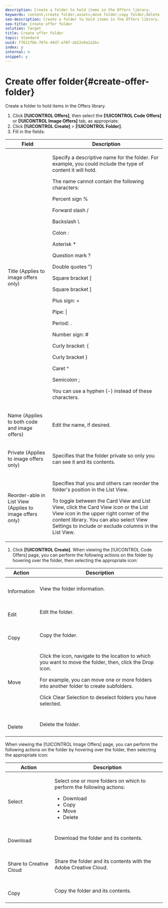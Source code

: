 ```yaml
---
description: Create a folder to hold items in the Offers library.
keywords: content;create folder;assets;move folder;copy folder;delete folder;download folder;folder
seo-description: Create a folder to hold items in the Offers library.
seo-title: Create offer folder
solution: Target
title: Create offer folder
topic: Standard
uuid: f7611fbb-76fe-44d7-a78f-ab22e9a2a2bc
index: y
internal: n
snippet: y
---
```


# Create offer folder{#create-offer-folder}

Create a folder to hold items in the Offers library.

1. Click **[!UICONTROL Offers]**, then select the **[!UICONTROL Code Offers]** or **[!UICONTROL Image Offers]** tab, as appropriate.
1. Click **[!UICONTROL Create]** > **[!UICONTROL Folder]**.
1. Fill in the fields:

<table id="table_363A1AC11C4143749C2E265A93F3B146"> 
 <thead> 
  <tr> 
   <th colname="col1" class="entry"> Field </th> 
   <th colname="col2" class="entry"> Description </th> 
  </tr> 
 </thead>
 <tbody> 
  <tr> 
   <td colname="col1"> <p>Title (Applies to image offers only) </p> </td> 
   <td colname="col2"> <p>Specify a descriptive name for the folder. For example, you could include the type of content it will hold. </p> <p> The name cannot contain the following characters: </p> <p>Percent sign % </p> <p>Forward slash / </p> <p>Backslash \ </p> <p>Colon : </p> <p>Asterisk * </p> <p>Question mark ? </p> <p>Double quotes ") </p> <p>Square bracket [ </p> <p>Square bracket ] </p> <p>Plus sign: + </p> <p>Pipe: | </p> <p>Period: . </p> <p>Number sign: # </p> <p>Curly bracket: { </p> <p>Curly bracket } </p> <p>Caret ^ </p> <p>Semicolon ; </p> <p>You can use a hyphen (-) instead of these characters. </p> </td> 
  </tr> 
  <tr> 
   <td colname="col1"> <p>Name (Applies to both code and image offers) </p> </td> 
   <td colname="col2"> <p>Edit the name, if desired. </p> </td> 
  </tr> 
  <tr> 
   <td colname="col1"> <p>Private (Applies to image offers only) </p> </td> 
   <td colname="col2"> <p>Specifies that the folder private so only you can see it and its contents. </p> </td> 
  </tr> 
  <tr> 
   <td colname="col1"> <p>Reorder-able in List View (Applies to image offers only) </p> </td> 
   <td colname="col2"> <p>Specifies that you and others can reorder the folder's position in the List View. </p> <p>To toggle between the Card View and List View, click the Card View icon or the List View icon in the upper right corner of the content library. You can also select <span class="wintitle"> View Settings </span> to include or exclude columns in the List View. </p> </td> 
  </tr> 
 </tbody> 
</table>

1. Click **[!UICONTROL Create]**.
When viewing the [!UICONTROL Code Offers] page, you can perform the following actions on the folder by hovering over the folder, then selecting the appropriate icon: 

<table id="table_F8FF77180329436582CA82816B81ECEE"> 
 <thead> 
  <tr> 
   <th colname="col1" class="entry"> Action </th> 
   <th colname="col2" class="entry"> Description </th> 
  </tr> 
 </thead>
 <tbody> 
  <tr> 
   <td colname="col1"> <p> <img href="assets/icon_info.png" id="image_C52EE8B9351F4603B3E9917CE7788522" /> </p> <p>Information </p> </td> 
   <td colname="col2"> <p>View the folder information. </p> </td> 
  </tr> 
  <tr> 
   <td colname="col1"> <p> <img href="assets/icon_edit.png" id="image_FB91E4CEFC4A43519CDE88E0C4293FA9" /> </p> <p>Edit </p> </td> 
   <td colname="col2"> <p>Edit the folder. </p> </td> 
  </tr> 
  <tr> 
   <td colname="col1"> <p> <img href="assets/icon_copy.png" id="image_4927CCEAEE76433CAF13B4975E5D43A6" /> </p> <p>Copy </p> </td> 
   <td colname="col2"> <p>Copy the folder. </p> </td> 
  </tr> 
  <tr> 
   <td colname="col1"> <p> <img href="assets/icon_move_folder.png" id="image_F7D4F4FA5F1043F5A476922D8C904FE3" /> </p> <p>Move </p> </td> 
   <td colname="col2"> <p>Click the icon, navigate to the location to which you want to move the folder, then, click the <span class="uicontrol"> Drop </span> icon. </p> <p>For example, you can move one or more folders into another folder to create subfolders. </p> <p>Click <span class="wintitle"> Clear Selection </span> to deselect folders you have selected. </p> </td> 
  </tr> 
  <tr> 
   <td colname="col1"> <p> <img href="assets/icon_delete.png" id="image_22AC4CDA522C43A7BC9A61F8E02CED80" /> </p> <p>Delete </p> </td> 
   <td colname="col2"> <p>Delete the folder. </p> </td> 
  </tr> 
 </tbody> 
</table>

When viewing the [!UICONTROL Image Offers] page, you can perform the following actions on the folder by hovering over the folder, then selecting the appropriate icon: 

<table id="table_D269F2C2EB114A69BB8CD251EF9F78A7"> 
 <thead> 
  <tr> 
   <th colname="col1" class="entry"> Action </th> 
   <th colname="col2" class="entry"> Description </th> 
  </tr> 
 </thead>
 <tbody> 
  <tr> 
   <td colname="col1"> <p> <img href="assets/icon_check.png" id="image_CD3AF904B893455EA129EBA92AB0357C" /> </p> <p>Select </p> </td> 
   <td colname="col2"> <p>Select one or more folders on which to perform the following actions: </p> <p> 
     <ul id="ul_E921F8C0D38F468EB619CF9670C99A6F"> 
      <li id="li_F16C98C5970C4657967D7DB2FD1F7334">Download </li> 
      <li id="li_F5A200B3EA3B4AF5B8E3980CB62E7972">Copy </li> 
      <li id="li_B1792737C19B4A04B34598B396143B30">Move </li> 
      <li id="li_5A92091A5242467F9FD5DD2467719D96">Delete </li> 
     </ul> </p> </td> 
  </tr> 
  <tr> 
   <td colname="col1"> <p> <img href="assets/icon_download.png" id="image_DE03C212BA6F4B12A1F6D50AE6969792" /> </p> <p>Download </p> </td> 
   <td colname="col2"> <p>Download the folder and its contents. </p> </td> 
  </tr> 
  <tr> 
   <td colname="col1"> <p> <img href="assets/icon_creative_cloud.png" id="image_1D8BDDDC6F55470FA4C5B23DC5105AC4" /> </p> <p>Share to Creative Cloud </p> </td> 
   <td colname="col2"> <p>Share the folder and its contents with the Adobe Creative Cloud. </p> </td> 
  </tr> 
  <tr> 
   <td colname="col1"> <p> <img href="assets/icon_copy_content.png" id="image_092C1D6B5F014232958AD8E2726DE0A1" /> </p> <p>Copy </p> </td> 
   <td colname="col2"> <p>Copy the folder and its contents. </p> </td> 
  </tr> 
 </tbody> 
</table>

